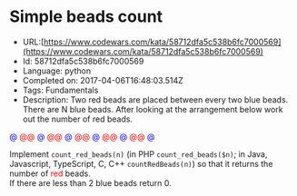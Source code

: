 # Simple beads count

 - URL:[https://www.codewars.com/kata/58712dfa5c538b6fc7000569](https://www.codewars.com/kata/58712dfa5c538b6fc7000569)
 - Id: 58712dfa5c538b6fc7000569
 - Language: python
 - Completed on: 2017-04-06T16:48:03.514Z
 - Tags: Fundamentals
 - Description:
Two red beads are placed between every two blue beads. There are N blue beads. After looking at the arrangement below work out the number of red beads.
<p>
<font color="blue">@</font>
<font color="red">@</font><font color="red">@</font>
<font color="blue">@</font>
<font color="red">@</font><font color="red">@</font>
<font color="blue">@</font>
<font color="red">@</font><font color="red">@</font>
<font color="blue">@</font>
<font color="red">@</font><font color="red">@</font>
<font color="blue">@</font>
<font color="red">@</font><font color="red">@</font>
<font color="blue">@</font>  
</p>
<p>Implement <code>count_red_beads(n)</code> (in PHP <code>count_red_beads($n)</code>; in Java, Javascript, TypeScript, C, C++ <code>countRedBeads(n)</code>) so that it returns the number of <font color="red">red</font> beads.<br>
If there are less than 2 blue beads return 0.
</p>

